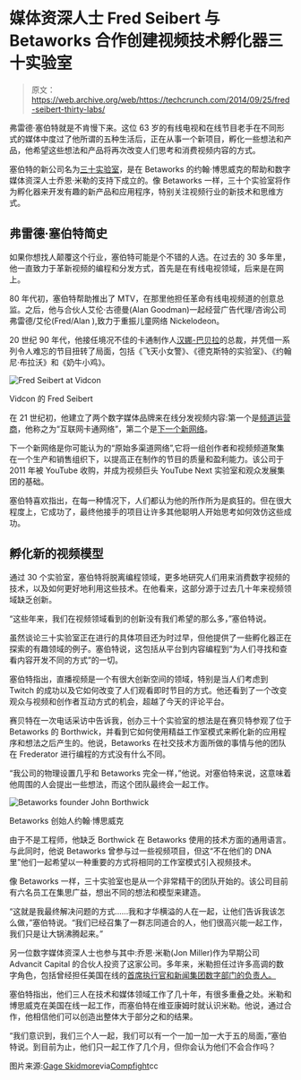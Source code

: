 # 媒体资深人士 Fred Seibert 与 Betaworks 合作创建视频技术孵化器三十实验室

> 原文：<https://web.archive.org/web/https://techcrunch.com/2014/09/25/fred-seibert-thirty-labs/>

弗雷德·塞伯特就是不肯慢下来。这位 63 岁的有线电视和在线节目老手在不同形式的媒体中度过了他所谓的五种生活后，正在从事一个新项目，孵化一些想法和产品，他希望这些想法和产品将再次改变人们思考和消费视频内容的方式。

塞伯特的新公司名为[三十实验室](https://web.archive.org/web/20230306114851/http://thirtylabs.com/)，是在 Betaworks 的约翰·博思威克的帮助和数字媒体资深人士乔恩·米勒的支持下成立的。像 Betaworks 一样，三十个实验室将作为孵化器来开发有趣的新产品和应用程序，特别关注视频行业的新技术和思维方式。

## 弗雷德·塞伯特简史

如果你想找人颠覆这个行业，塞伯特可能是个不错的人选。在过去的 30 多年里，他一直致力于革新视频的编程和分发方式，首先是在有线电视领域，后来是在网上。

80 年代初，塞伯特帮助推出了 MTV，在那里他担任革命有线电视频道的创意总监。之后，他与合伙人艾伦·古德曼(Alan Goodman)一起经营广告代理/咨询公司弗雷德/艾伦(Fred/Alan ),致力于重振儿童网络 Nickelodeon。

20 世纪 90 年代，他接任境况不佳的卡通制作人[汉娜-巴贝拉](https://web.archive.org/web/20230306114851/http://en.wikipedia.org/wiki/Hanna-Barbera)的总裁，并凭借一系列令人难忘的节目扭转了局面，包括《飞天小女警》、《德克斯特的实验室》、《约翰尼·布拉沃》和《奶牛小鸡》。

![Fred Seibert at Vidcon](img/470115740dbca9568443c34f4e7fd4b5.png)

Vidcon 的 Fred Seibert

在 21 世纪初，他建立了两个数字媒体品牌来在线分发视频内容:第一个是[频道运营商](https://web.archive.org/web/20230306114851/http://www.channelfrederator.com/#/)，他称之为“互联网卡通网络”，第二个是[下一个新网络](https://web.archive.org/web/20230306114851/http://en.wikipedia.org/wiki/YouTube_Next_Lab_and_Audience_Development_Group)。

下一个新网络是你可能认为的“原始多渠道网络”,它将一组创作者和视频频道聚集在一个生产和销售组织下，以提高正在制作的节目的质量和盈利能力。该公司于 2011 年被 YouTube 收购，并成为视频巨头 YouTube Next 实验室和观众发展集团的基础。

塞伯特喜欢指出，在每一种情况下，人们都认为他的所作所为是疯狂的。但在很大程度上，它成功了，最终他接手的项目让许多其他聪明人开始思考如何效仿这些成功。

## 孵化新的视频模型

通过 30 个实验室，塞伯特将脱离编程领域，更多地研究人们用来消费数字视频的技术，以及如何更好地利用这些技术。在他看来，这部分源于过去几十年来视频领域缺乏创新。

“这些年来，我们在视频领域看到的创新没有我们希望的那么多，”塞伯特说。

虽然谈论三十实验室正在进行的具体项目还为时过早，但他提供了一些孵化器正在探索的有趣领域的例子。塞伯特说，这包括从平台到内容编程到“为人们寻找和查看内容开发不同的方式”的一切。

塞伯特指出，直播视频是一个有很大创新空间的领域，特别是当人们考虑到 Twitch 的成功以及它如何改变了人们观看即时节目的方式。他还看到了一个改变观众与视频和创作者互动方式的机会，超越了今天的评论平台。

赛贝特在一次电话采访中告诉我，创办三十个实验室的想法是在赛贝特参观了位于 Betaworks 的 Borthwick，并看到它如何使用精益工作室模式来孵化新的应用程序和想法之后产生的。他说，Betaworks 在社交技术方面所做的事情与他的团队在 Frederator 进行编程的方式没有什么不同。

“我公司的物理设置几乎和 Betaworks 完全一样，”他说。对塞伯特来说，这意味着他周围的人会提出一些想法，而这个团队最终会一起工作。

![Betaworks founder John Borthwick](img/b2223a4db2e6e83bf873c6de346b91d4.png)

Betaworks 创始人约翰·博思威克

由于不是工程师，他缺乏 Borthwick 在 Betaworks 使用的技术方面的通用语言。与此同时，他说 Betaworks 曾参与过一些视频项目，但这“不在他们的 DNA 里”他们一起希望以一种重要的方式将相同的工作室模式引入视频技术。

像 Betaworks 一样，三十实验室也是从一个非常精干的团队开始的。该公司目前有六名员工在集思广益，想出不同的想法和模型来建造。

“这就是我最终解决问题的方式……我和才华横溢的人在一起，让他们告诉我该怎么做，”塞伯特说。“我们已经召集了一群志同道合的人，他们很高兴能一起工作，我们只是让大锅沸腾起来。”

另一位数字媒体资深人士也参与其中:乔恩·米勒(Jon Miller)作为早期公司 Advancit Capital 的合伙人投资了这家公司。多年来，米勒担任过许多高调的数字角色，包括曾经担任美国在线的[首席执行官和新闻集团数字部门的负责人。](https://web.archive.org/web/20230306114851/https://techcrunch.com/2009/03/27/breaking-former-aol-chief-jonathn-miller-new-fox-interactive-chief/)

塞伯特指出，他们三人在技术和媒体领域工作了几十年，有很多重叠之处。米勒和博思威克在美国在线一起工作，而塞伯特在维亚康姆时就认识米勒。他说，通过合作，他相信他们可以创造出整体大于部分之和的结果。

“我们意识到，我们三个人一起，我们可以有一个一加一加一大于五的局面，”塞伯特说。到目前为止，他们只一起工作了几个月，但你会认为他们不会合作吗？

图片来源:[Gage Skidmore](https://web.archive.org/web/20230306114851/https://www.flickr.com/photos/22007612@N05/14330959508/)via[Compfight](https://web.archive.org/web/20230306114851/http://compfight.com/)cc
